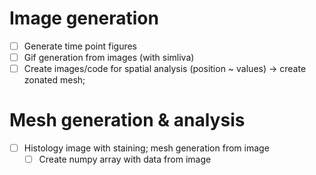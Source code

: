 # Image generation
- [ ] Generate time point figures
- [ ] Gif generation from images (with simliva)
- [ ] Create images/code for spatial analysis (position ~ values) -> create zonated mesh; 

# Mesh generation & analysis
- [ ] Histology image with staining; mesh generation from image
  - [ ] Create numpy array with data from image 
